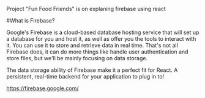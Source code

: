 Project "Fun Food Friends" is on explaning firebase using react

#What is Firebase?

Google's Firebase is a cloud-based database hosting service that will set up a database for you and host it, as well as offer you the tools to interact with it. You can use it to store and retrieve data in real time. That's not all Firebase does, it can do more things like handle user authentication and store files, but we'll be mainly focusing on data storage.

The data storage ability of Firebase make it a perfect fit for React. A persistent, real-time backend for your application to plug in to!

https://firebase.google.com/


